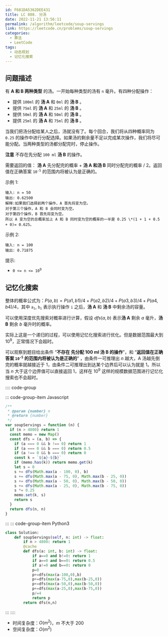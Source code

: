 ```yaml
---
id: F681DA5362DEE431
title: LC 808. 分汤
date: 2022-11-21 13:56:11
permalink: /algorithm/leetcode/soup-servings
link: https://leetcode.cn/problems/soup-servings
categories:
  - 算法
  - LeetCode
tags:
  - 动态规划
  - 记忆化搜索
---
```


<Level :type='2'/>

## 问题描述

有 **A 和 B 两种类型** 的汤。一开始每种类型的汤有 `n` 毫升。有四种分配操作：

- 提供 `100ml` 的 **汤 A** 和 `0ml` 的 **汤 B** 。
- 提供 `75ml` 的 **汤 A** 和 `25ml` 的 **汤 B** 。
- 提供 `50ml` 的 **汤 A** 和 `50ml` 的 **汤 B** 。
- 提供 `25ml` 的 **汤 A** 和 `75ml` 的 **汤 B** 。

当我们把汤分配给某人之后，汤就没有了。每个回合，我们将从四种概率同为 `0.25` 的操作中进行分配选择。如果汤的剩余量不足以完成某次操作，我们将尽可能分配。当两种类型的汤都分配完时，停止操作。

**注意** 不存在先分配 `100 ml` **汤 B** 的操作。

需要返回的值： **汤 A** 先分配完的概率 + **汤 A 和汤 B** 同时分配完的概率 / 2。返回值在正确答案 <code>10<sup>-5</sup></code> 的范围内将被认为是正确的。

示例 1:

```text
输入: n = 50
输出: 0.62500
解释:如果我们选择前两个操作，A 首先将变为空。
对于第三个操作，A 和 B 会同时变为空。
对于第四个操作，B 首先将变为空。
所以 A 变为空的总概率加上 A 和 B 同时变为空的概率的一半是 0.25 \*(1 + 1 + 0.5 + 0)= 0.625。
```

示例 2:

```text
输入: n = 100
输出: 0.71875
```

提示:

- <code>0 <= n <= 10<sup>9</sup></code>

## 记忆化搜索

整体的概率公式为：$P(a, b) = P(a1, b1)/4 + P(a2, b2)/4 + P(a3, b3)/4 + P(a4, b4)/4$，其中 <code>a<sub>i</sub></code>, <code>b<sub>i</sub></code> 表示执行操作 `i` 之后，**汤 A** 和 **汤 B** 中剩余汤的容量。

可以使用深度优先搜索对概率进行计算，假设 $dfs(a, b)$ 表示**汤 A** 剩余 $a$ 毫升，**汤 B** 剩余 $b$ 毫升时的概率。

实际上这是一个递归的过程，可以使用记忆化搜索进行优化。但是数据范围最大到 $10^9$，正常情况下会超时。

可以观察到题目给出条件 “**不存在 先分配 100 ml 汤 B 的操作**”，和 “**返回值在正确答案 <code>10<sup>-5</sup></code> 的范围内将被认为是正确的**” ，由条件一可推理出 $n$ 越大，A 汤越先倒完的概率就越接近于 $1$，由条件二可推理出到达某个边界后可以认为就是 $1$。所以当 $n$ 大于这个边界值可以直接返回 $1$，这样在 $10^9$ 这样的规模数据范围进行记忆化搜索也不会超时。

:::: code-group

::: code-group-item Javascript

```javascript
/**
 * @param {number} n
 * @return {number}
 */
var soupServings = function (n) {
  if (n > 4800) return 1
  const memo = new Map()
  const dfs = (a, b) => {
    if (a === 0 && b !== 0) return 1
    if (a === 0 && b === 0) return 0.5
    if (a !== 0 && b === 0) return 0
    const k = `${a}-${b}`
    if (memo.has(k)) return memo.get(k)
    let s = 0
    s += dfs(Math.max(a - 100, 0), b)
    s += dfs(Math.max(a - 75, 0), Math.max(b - 25, 0))
    s += dfs(Math.max(a - 50, 0), Math.max(b - 50, 0))
    s += dfs(Math.max(a - 25, 0), Math.max(b - 75, 0))
    s *= 0.25
    memo.set(k, s)
    return s
  }
  return dfs(n, n)
}
```

:::
::: code-group-item Python3

```python
class Solution:
    def soupServings(self, n: int) -> float:
        if n > 4800: return 1
        @cache
        def dfs(a: int, b: int) -> float:
            if a==0 and b!=0: return 1
            if a==0 and b==0: return 0.5
            if a!=0 and b==0: return 0
            p=0
            p+=dfs(max(a-100,0),b)
            p+=dfs(max(a-75,0),max(b-25,0))
            p+=dfs(max(a-50,0),max(b-50,0))
            p+=dfs(max(a-25,0),max(b-75,0))
            p/=4
            return p
        return dfs(n,n)
```

:::
::::

- 时间复杂度：$O(m^2)$，$m$ 不大于 $200$
- 空间复杂度：$O(m^2)$
